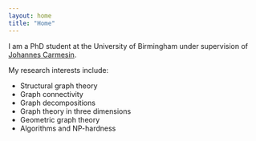```yaml
---
layout: home
title: "Home"
---
```


I am a PhD student at the University of Birmingham under supervision of <a href="https://web.mat.bham.ac.uk/J.Carmesin/" class="link">Johannes Carmesin</a>.

My research interests include:
<ul>
	<li> Structural graph theory </li>
	<li> Graph connectivity </li>
	<li> Graph decompositions </li>
	<li> Graph theory in three dimensions </li>
	<li> Geometric graph theory </li>
	<li> Algorithms and NP-hardness </li>
</ul>